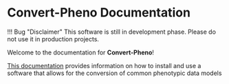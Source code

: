 # Convert-Pheno Documentation

!!! Bug "Disclaimer"
    This software is still in development phase. Please do not use it in production projects.

Welcome to the documentation for **Convert-Pheno**!

[This documentation](https://mrueda.github.io/convert-pheno) provides information on how to install and use a software that allows for the conversion of common phenotypic data models
